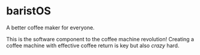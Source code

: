 baristOS
========

A better coffee maker for everyone.

This is the software component to the coffee machine revolution!
Creating a coffee machine with effective coffee return is key but
also _crazy_ hard.

